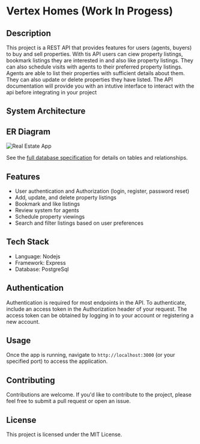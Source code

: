 # Vertex Homes (Work In Progess)

## Description

This project is a REST API that provides features for users (agents, buyers) to buy and sell properties. With tis API users can ciew property listings, bookmark listings they are interested in and also like property listings. They can also schedule visits with agents to their preferred property listings. Agents are able to list their properties with sufficient details about them. They can also update or delete properties they have listed. 
The API documentation will provide you with an intutive interface to interact with the api before integrating in your project

## System Architecture

## ER Diagram

![Real Estate App ](https://github.com/user-attachments/assets/7af8cf8d-d1af-42e2-b216-5b346f35e98a)

See the [full database specification](https://dbdiagram.io/d/Real-Estate-App-6692577f9939893daed4322c) for details on tables and relationships.

## Features

- User authentication and Authorization (login, register, password reset)
- Add, update, and delete property listings
- Bookmark and like listings
- Review system for agents
- Schedule property viewings
- Search and filter listings based on user preferences

## Tech Stack

- Language: Nodejs
- Framework: Express
- Database: PostgreSql

## Authentication

Authentication is required for most endpoints in the API. To authenticate, include an access token in the Authorization header of your request. The access token can be obtained by logging in to your account or registering a new account.

 
## Usage
Once the app is running, navigate to `http://localhost:3000` (or your specified port) to access the application.

## Contributing
Contributions are welcome. If you'd like to contribute to the project, please feel free to submit a pull request or open an issue.

## License
This project is licensed under the MIT License.
